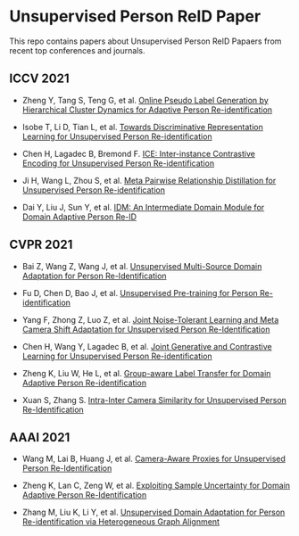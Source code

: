# Unsupervised Person ReID Paper
This repo contains papers about Unsupervised Person ReID Papaers from recent top conferences and journals.

## ICCV 2021
- Zheng Y, Tang S, Teng G, et al. [Online Pseudo Label Generation by Hierarchical Cluster Dynamics for Adaptive Person Re-identification](https://openaccess.thecvf.com/content/ICCV2021/papers/Zheng_Online_Pseudo_Label_Generation_by_Hierarchical_Cluster_Dynamics_for_Adaptive_ICCV_2021_paper.pdf)

- Isobe T, Li D, Tian L, et al. [Towards Discriminative Representation Learning for Unsupervised Person Re-identification](https://openaccess.thecvf.com/content/ICCV2021/papers/Isobe_Towards_Discriminative_Representation_Learning_for_Unsupervised_Person_Re-Identification_ICCV_2021_paper.pdf)

- Chen H, Lagadec B, Bremond F. [ICE: Inter-instance Contrastive Encoding for Unsupervised Person Re-identification](https://openaccess.thecvf.com/content/ICCV2021/papers/Chen_ICE_Inter-Instance_Contrastive_Encoding_for_Unsupervised_Person_Re-Identification_ICCV_2021_paper.pdf)

- Ji H, Wang L, Zhou S, et al. [Meta Pairwise Relationship Distillation for Unsupervised Person Re-identification](https://openaccess.thecvf.com/content/ICCV2021/papers/Ji_Meta_Pairwise_Relationship_Distillation_for_Unsupervised_Person_Re-Identification_ICCV_2021_paper.pdf)

- Dai Y, Liu J, Sun Y, et al. [IDM: An Intermediate Domain Module for Domain Adaptive Person Re-ID](https://openaccess.thecvf.com/content/ICCV2021/papers/Dai_IDM_An_Intermediate_Domain_Module_for_Domain_Adaptive_Person_Re-ID_ICCV_2021_paper.pdf)

## CVPR 2021
- Bai Z, Wang Z, Wang J, et al. [Unsupervised Multi-Source Domain Adaptation for Person Re-Identification](https://openaccess.thecvf.com/content/CVPR2021/papers/Bai_Unsupervised_Multi-Source_Domain_Adaptation_for_Person_Re-Identification_CVPR_2021_paper.pdf)

- Fu D, Chen D, Bao J, et al. [Unsupervised Pre-training for Person Re-identification](https://openaccess.thecvf.com/content/CVPR2021/papers/Fu_Unsupervised_Pre-Training_for_Person_Re-Identification_CVPR_2021_paper.pdf)

- Yang F, Zhong Z, Luo Z, et al. [Joint Noise-Tolerant Learning and Meta Camera Shift Adaptation for Unsupervised Person Re-Identification](https://openaccess.thecvf.com/content/CVPR2021/papers/Yang_Joint_Noise-Tolerant_Learning_and_Meta_Camera_Shift_Adaptation_for_Unsupervised_CVPR_2021_paper.pdf)

- Chen H, Wang Y, Lagadec B, et al. [Joint Generative and Contrastive Learning for Unsupervised Person Re-identification](https://openaccess.thecvf.com/content/CVPR2021/papers/Chen_Joint_Generative_and_Contrastive_Learning_for_Unsupervised_Person_Re-Identification_CVPR_2021_paper.pdf)

- Zheng K, Liu W, He L, et al. [Group-aware Label Transfer for Domain Adaptive Person Re-identification](https://openaccess.thecvf.com/content/CVPR2021/papers/Zheng_Group-aware_Label_Transfer_for_Domain_Adaptive_Person_Re-identification_CVPR_2021_paper.pdf)

- Xuan S, Zhang S. [Intra-Inter Camera Similarity for Unsupervised Person Re-Identification](https://openaccess.thecvf.com/content/CVPR2021/papers/Xuan_Intra-Inter_Camera_Similarity_for_Unsupervised_Person_Re-Identification_CVPR_2021_paper.pdf)

## AAAI 2021
- Wang M, Lai B, Huang J, et al. [Camera-Aware Proxies for Unsupervised Person Re-Identification](https://arxiv.org/pdf/2012.10674v2.pdf)

- Zheng K, Lan C, Zeng W, et al. [Exploiting Sample Uncertainty for Domain Adaptive Person Re-Identification](https://arxiv.org/pdf/2012.08733.pdf)

- Zhang M, Liu K, Li Y, et al. [Unsupervised Domain Adaptation for Person Re-identification via Heterogeneous Graph Alignment](https://www.aaai.org/AAAI21Papers/AAAI-4639.ZhangM.pdf)